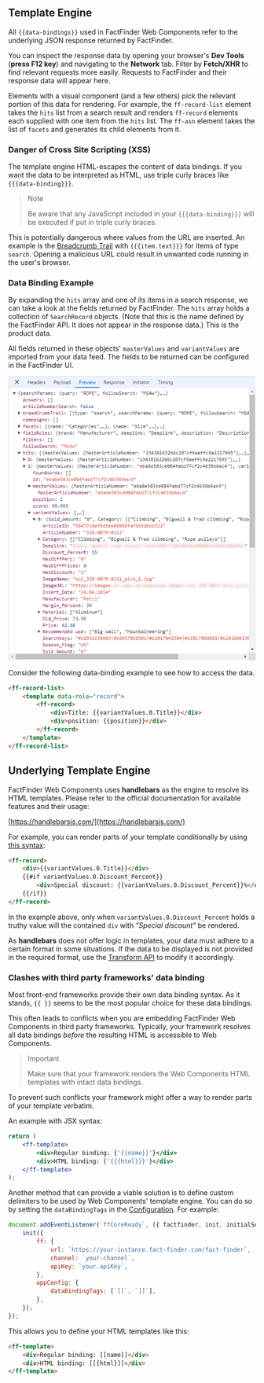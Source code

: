 ## Template Engine

All `{{data-bindings}}` used in FactFinder Web Components refer to the underlying JSON response returned by FactFinder.

You can inspect the response data by opening your browser's **Dev Tools** (__press F12 key__) and navigating to the **Network** tab.
Filter by **Fetch/XHR** to find relevant requests more easily.
Requests to FactFinder and their response data will appear here.

Elements with a visual component (and a few others) pick the relevant portion of this data for rendering.
For example, the `ff-record-list` element takes the `hits` list from a search result and renders `ff-record` elements each supplied with one item from the `hits` list.
The `ff-asn` element takes the list of `facets` and generates its child elements from it.


### Danger of Cross Site Scripting (XSS)

The template engine HTML-escapes the content of data bindings.
If you want the data to be interpreted as HTML, use triple curly braces like `{{{data-binding}}}`.

> Note
>
> Be aware that any JavaScript included in your `{{{data-binding}}}` will be executed if put in triple curly braces.

This is potentially dangerous where values from the URL are inserted.
An example is the [Breadcrumb Trail](/api/5.x/ff-breadcrumb-trail) with `{{{item.text}}}` for items of type `search`.
Opening a malicious URL could result in unwanted code running in the user's browser.


### Data Binding Example

By expanding the `hits` array and one of its items in a search response, we can take a look at the fields returned by FactFinder.
The `hits` array holds a collection of `SearchRecord` objects.
(Note that this is the name defined by the FactFinder API. It does not appear in the response data.)
This is the product data.

All fields returned in these objects' `masterValues` and `variantValues` are imported from your data feed.
The fields to be returned can be configured in the FactFinder UI.

![Search response](/images/templateEngine/search-response-v5.png "search response")

Consider the following data-binding example to see how to access the data.

```html
<ff-record-list>
    <template data-role="record">
        <ff-record>
            <div>Title: {{variantValues.0.Title}}</div>
            <div>position: {{position}}</div>
        </ff-record>
    </template>
</ff-record-list>
```


## Underlying Template Engine

FactFinder Web Components uses **handlebars** as the engine to resolve its HTML templates.
Please refer to the official documentation for available features and their usage:

[https://handlebarsjs.com/](https://handlebarsjs.com/)

For example, you can render parts of your template conditionally by using [this syntax](https://handlebarsjs.com/guide/block-helpers.html#conditionals):

```html
<ff-record>
    <div>{{variantValues.0.Title}}</div>
    {{#if variantValues.0.Discount_Percent}}
        <div>Special discount: {{variantValues.0.Discount_Percent}}%</div>
    {{/if}}
</ff-record>
```

In the example above, only when `variantValues.0.Discount_Percent` holds a truthy value will the contained `div` with _"Special discount"_ be rendered.

As **handlebars** does not offer logic in templates, your data must adhere to a certain format in some situations.
If the data to be displayed is not provided in the required format, use the [Transform API](/api/5.x/core-response) to modify it accordingly.


### Clashes with third party frameworks' data binding

Most front-end frameworks provide their own data binding syntax.
As it stands, `{{ }}` seems to be the most popular choice for these data bindings.

This often leads to conflicts when you are embedding FactFinder Web Components in third party frameworks.
Typically, your framework resolves all data bindings _before_ the resulting HTML is accessible to Web Components.

> Important
>
> Make sure that your framework renders the Web Components HTML templates with intact data bindings.

To prevent such conflicts your framework might offer a way to render parts of your template verbatim.

An example with JSX syntax:

```jsx
return (
    <ff-template>
        <div>Regular binding: {'{{name}}'}</div>
        <div>HTML binding: {'{{{html}}}'}</div>
    </ff-template>
);
```

Another method that can provide a viable solution is to define custom delimiters to be used by Web Components' template engine.
You can do so by setting the `dataBindingTags` in the [Configuration](/api/5.x/core-configuration).
For example:

```js
document.addEventListener(`ffCoreReady`, ({ factfinder, init, initialSearch }) => {
    init({
        ff: {
            url: `https://your-instance.fact-finder.com/fact-finder`,
            channel: `your-channel`,
            apiKey: `your.apiKey`,
        },
        appConfig: {
            dataBindingTags: [`[[`, `]]`],
        },
    });
});
```

This allows you to define your HTML templates like this:

```html
<ff-template>
    <div>Regular binding: [[name]]</div>
    <div>HTML binding: [[{html}]]</div>
</ff-template>
```
